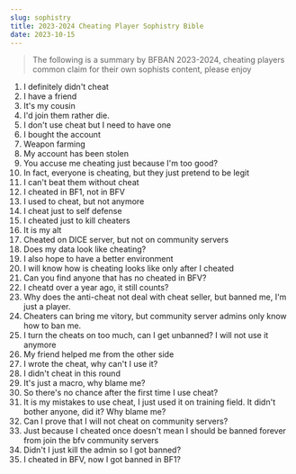 ```yaml
---
slug: sophistry
title: 2023-2024 Cheating Player Sophistry Bible
date: 2023-10-15
---
```


> The following is a summary by BFBAN 2023-2024, cheating players common claim for their own sophists content, please enjoy
<!-- truncate -->

1. I definitely didn't cheat
2. I have a friend
3. It's my cousin
4. I'd join them rather die.
5. I don't use cheat but I need to have one
6. I bought the account
7. Weapon farming
8. My account has been stolen
9. You accuse me cheating just because I'm too good?
11. In fact, everyone is cheating, but they just pretend to be legit
12. I can't beat them without cheat
13. I cheated in BF1, not in BFV
14. I used to cheat, but not anymore
15. I cheat just to self defense
16. I cheated just to kill cheaters
17. It is my alt
18. Cheated on DICE server, but not on community servers
19. Does my data look like cheating?
20. I also hope to have a better environment
21. I will know how is cheating looks like only after I cheated
22. Can you find anyone that has no cheated in BFV?
23. I cheatd over a year ago, it still counts?
24. Why does the anti-cheat not deal with cheat seller, but banned me, I'm just a player.
25. Cheaters can bring me vitory, but community server admins only know how to ban me.
26. I turn the cheats on too much, can I get unbanned? I will not use it anymore
27. My friend helped me from the other side
28. I wrote the cheat, why can't I use it?
29. I didn't cheat in this round
30. It's just a macro, why blame me?
31. So there's no chance after the first time I use cheat?
32. It is my mistakes to use cheat, I just used it on training field.
    It didn't bother anyone, did it? Why blame me?
33. Can I prove that I will not cheat on community servers?
34. Just because I cheated once doesn't mean I should be banned forever from join the bfv community servers
35. Didn't I just kill the admin so I got banned?
36. I cheated in BFV, now I got banned in BF1?
